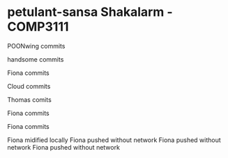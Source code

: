petulant-sansa
Shakalarm - COMP3111
==============

POONwing commits

handsome commits

Fiona commits

Cloud commits

Thomas comits

Fiona commits

Fiona commits

Fiona midified locally
Fiona pushed without network
Fiona pushed without network
Fiona pushed without network



